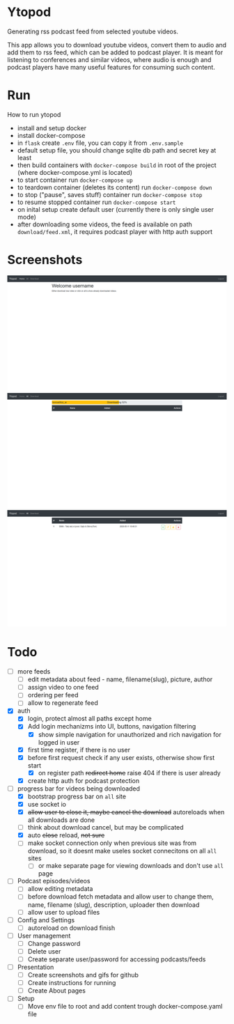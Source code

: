 # Ytopod

Generating rss podcast feed from selected youtube videos.

This app allows you to download youtube videos, convert them to audio and add them to rss feed, which can be added to podcast player. It is meant for listening to conferences and similar videos, where audio is enough and podcast players have many useful features for consuming such content.

# Run

How to run ytopod

- install and setup docker
- install docker-compose
- in `flask` create `.env` file, you can copy it from `.env.sample`
- default setup file, you should change sqlite db path and secret key at least
- then build containers with `docker-compose build` in root of the project (where docker-compose.yml is located)
- to start container run `docker-compose up`
- to teardown container (deletes its content) run `docker-compose down`
- to stop ("pause", saves stuff) container run `docker-compose stop`
- to resume stopped container run `docker-compose start`
- on inital setup create default user (currently there is only single user mode)
- after downloading some videos, the feed is available on path `download/feed.xml`, it requires podcast player with http auth support

# Screenshots

![Home page](flask/ytopod/static/images/home-page.png)
![Downloading](flask/ytopod/static/images/download.png)
![Downloaded](flask/ytopod/static/images/downloaded.png)

# Todo

- [ ] more feeds
  - [ ] edit metadata about feed - name, filename(slug), picture, author
  - [ ] assign video to one feed
  - [ ] ordering per feed
  - [ ] allow to regenerate feed
- [x] auth
  - [x] login, protect almost all paths except home
  - [x] Add login mechanizms into UI, buttons, navigation filtering
    - [x] show simple navigation for unauthorized and rich navigation for logged in user
  - [x] first time register, if there is no user
  - [x] before first request check if any user exists, otherwise show first start
    - [x] on register path ~~redirect home~~ raise 404 if there is user already
  - [x] create http auth for podcast protection
- [ ] progress bar for videos being downloaded
  - [x] bootstrap progress bar on `all` site
  - [x] use socket io
  - [x] ~~allow user to close it, maybe cancel the download~~ autoreloads when all downloads are done
  - [ ] think about download cancel, but may be complicated
  - [x] auto ~~close~~ reload, ~~not sure~~
  - [ ] make socket connection only when previous site was from download, so it doesnt make useles socket connecitons on all `all` sites
    - [ ] or make separate page for viewing downloads and don't use `all` page
- [ ] Podcast episodes/videos
  - [ ] allow editing metadata
  - [ ] before download fetch metadata and allow user to change them, name, filename (slug), description, uploader then download
  - [ ] allow user to upload files
- [ ] Config and Settings
  - [ ] autoreload on download finish
- [ ] User management
  - [ ] Change password
  - [ ] Delete user
  - [ ] Create separate user/password for accessing podcasts/feeds
- [ ] Presentation
  - [ ] Create screenshots and gifs for github
  - [ ] Create instructions for running
  - [ ] Create About pages
- [ ] Setup
  - [ ] Move env file to root and add content trough docker-compose.yaml file